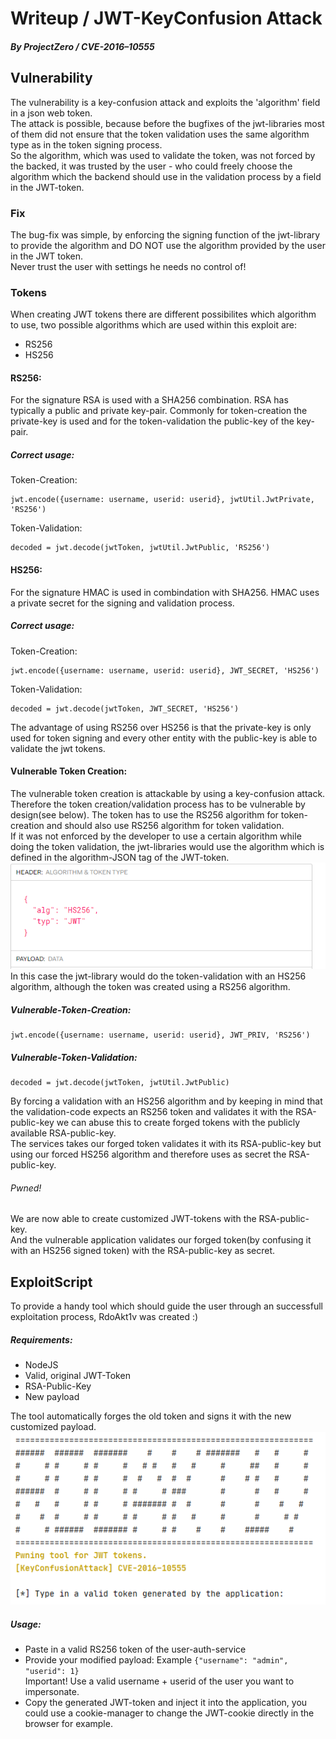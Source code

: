 # Writeup / JWT-KeyConfusion Attack
##### By ProjectZero / CVE-2016–10555

## Vulnerability
The vulnerability is a key-confusion attack and exploits the 'algorithm' field in a json web token.
<br/>
The attack is possible, because before the bugfixes of the jwt-libraries most of them did not ensure that the token validation uses the same algorithm type as in the token signing process.  
So the algorithm, which was used to validate the token, was not forced by the backed, it was trusted by the user - who could freely choose the algorithm which the backend should use in the validation process by a field in the JWT-token. 

### Fix
The bug-fix was simple, by enforcing the signing function of the jwt-library to provide the algorithm and DO NOT use the algorithm provided by the user in the JWT token.
<br>Never trust the user with settings he needs no control of!
### Tokens
When creating JWT tokens there are different possibilites which algorithm to use, two possible algorithms which are used within this exploit are:
- RS256
- HS256

#### RS256:
For the signature RSA is used with a SHA256 combination. RSA has typically a public and private key-pair. Commonly for token-creation the private-key is used and for the token-validation the public-key of the key-pair. 

##### Correct usage:
Token-Creation:
```
jwt.encode({username: username, userid: userid}, jwtUtil.JwtPrivate, 'RS256')
```

Token-Validation:
```
decoded = jwt.decode(jwtToken, jwtUtil.JwtPublic, 'RS256')
```

#### HS256:
For the signature HMAC is used in combindation with SHA256. HMAC uses a private secret for the signing and validation process.

##### Correct usage:
Token-Creation:
```
jwt.encode({username: username, userid: userid}, JWT_SECRET, 'HS256')
```

Token-Validation:
```
decoded = jwt.decode(jwtToken, JWT_SECRET, 'HS256')
```

The advantage of using RS256 over HS256 is that the private-key is only used for token signing and every other entity with the public-key is able to validate the jwt tokens.

#### Vulnerable Token Creation:
The vulnerable token creation is attackable by using a key-confusion attack.
Therefore the token creation/validation process has to be vulnerable by design(see below). The token has to use the RS256 algorithm for token-creation and should also use RS256 algorithm for token validation. 
<br>
If it was not enforced by the developer to use a certain algorithm while doing the token validation, the jwt-libraries would use the algorithm which is defined in the algorithm-JSON tag of the JWT-token.
<br>
![Algorithm Tag](./images/jwt-algorithm-tag.PNG)
<br>In this case the jwt-library would do the token-validation with an HS256 algorithm, although the token was created using a RS256 algorithm.
##### Vulnerable-Token-Creation:
```
jwt.encode({username: username, userid: userid}, JWT_PRIV, 'RS256')
```

##### Vulnerable-Token-Validation:
```
decoded = jwt.decode(jwtToken, jwtUtil.JwtPublic)
```
By forcing a validation with an HS256 algorithm and by keeping in mind that the validation-code expects an RS256 token and validates it with the RSA-public-key we can abuse this to create forged tokens with the publicly available RSA-public-key. 
<br>
The services takes our forged token validates it with its RSA-public-key but using our forced HS256 algorithm and therefore uses as secret the RSA-public-key.
<br>
###### Pwned!
We are now able to create customized JWT-tokens with the RSA-public-key.<br>
And the vulnerable application validates our forged token(by confusing it with an HS256 signed token) with the RSA-public-key as secret.

## ExploitScript
To provide a handy tool which should guide the user through an successfull exploitation process, RdoAkt1v was created :)
##### Requirements:
- NodeJS
- Valid, original JWT-Token
- RSA-Public-Key
- New payload

The tool automatically forges the old token and signs it with the new customized payload.
<br>
![Tool](./images/rdoakt1v_tool.PNG)
<br>

##### Usage:
- Paste in a valid RS256 token of the user-auth-service
- Provide your modified payload: Example ```{"username": "admin", "userid": 1}```
<br> Important! Use a valid username + userid of the user you want to impersonate.
- Copy the generated JWT-token and inject it into the application, you could use a cookie-manager to change the JWT-cookie directly in the browser for example.